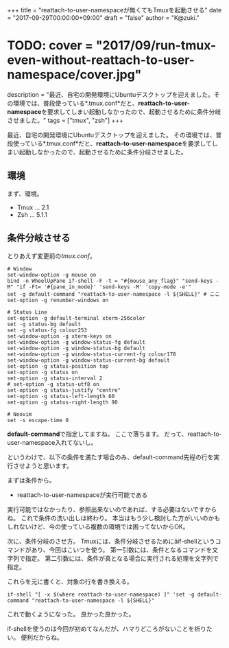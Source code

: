 +++
title = "reattach-to-user-namespaceが無くてもTmuxを起動させる"
date = "2017-09-29T00:00:00+09:00"
draft = "false"
author = "K@zuki."
# TODO: cover = "2017/09/run-tmux-even-without-reattach-to-user-namespace/cover.jpg"
description = "最近、自宅の開発環境にUbuntuデスクトップを迎えました。その環境では、普段使っている*.tmux.conf*だと、**reattach-to-user-namespace**を要求してしまい起動しなかったので、起動させるために条件分岐させました。"
tags = ["tmux", "zsh"]
+++

最近、自宅の開発環境にUbuntuデスクトップを迎えました。
その環境では、普段使っている*.tmux.conf*だと、**reattach-to-user-namespace**を要求してしまい起動しなかったので、起動させるために条件分岐させました。

## 環境
まず、環境。

* Tmux ... 2.1
* Zsh ... 5.1.1

## 条件分岐させる
とりあえず変更前の*tmux.conf*。

```
# Window
set-window-option -g mouse on
bind -n WheelUpPane if-shell -F -t = "#{mouse_any_flag}" "send-keys -M" "if -Ft= '#{pane_in_mode}' 'send-keys -M' 'copy-mode -e'"
set -g default-command "reattach-to-user-namespace -l ${SHELL}" # ここ
set-option -g renumber-windows on

# Status Line
set-option -g default-terminal xterm-256color
set -g status-bg default
set -g status-fg colour253
set-window-option -g xterm-keys on
set-window-option -g window-status-fg default
set-window-option -g window-status-bg default
set-window-option -g window-status-current-fg colour178
set-window-option -g window-status-current-bg default
set-option -g status-position top
set-option -g status on
set-option -g status-interval 2
# set-option -g status-utf8 on
set-option -g status-justify "centre"
set-option -g status-left-length 60
set-option -g status-right-length 90

# Neovim
set -s escape-time 0
```

**default-command**で指定してますね。
ここで落ちます。
だって、reattach-to-user-namespace入れてないし。

というわけで、以下の条件を満たす場合のみ、default-command先程の行を実行させようと思います。

まずは条件から。

* reattach-to-user-namespaceが実行可能である

実行可能ではなかったり、参照出来ないのであれば、する必要はないですからね。
これで条件の洗い出しは終わり。
本当はもう少し検討した方がいいのかもしれないけど、今の使っている複数の環境では困ってないからOK。

次に、条件分岐のさせ方。
Tmuxには、条件分岐させるためにã <M-C-A>if-shellというコマンドがあり、今回はこいつを使う。
第一引数には、条件となるコマンドを文字列で指定。
第二引数には、条件が真となる場合に実行される処理を文字列で指定。

これらを元に書くと、対象の行を書き換える。

```
if-shell "[ -x $(where reattach-to-user-namespace) ]" 'set -g default-command "reattach-to-user-namespace -l ${SHELL}"
```

これで動くようになった。
良かった良かった。

if-shellを使うのは今回が初めてなんだが、ハマりどころがないことを祈りたい。
便利だからね。
